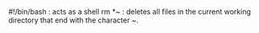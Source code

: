 #!/bin/bash : acts as a shell
rm *~ : deletes all files in the current working directory that end with the character ~.

